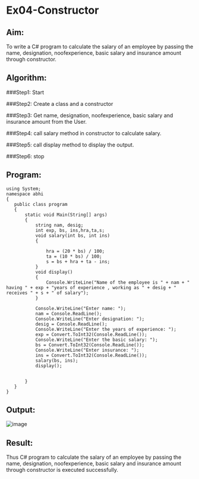 # Ex04-Constructor
## Aim:
 To write a C# program to calculate the salary of an employee by passing the name, designation, noofexperience, basic salary and insurance amount through constructor.
 
 ## Algorithm:
 ###Step1:
 Start

 ###Step2:
 Create a class and a constructor

 ###Step3:
 Get name, designation, noofexperience, basic salary and insurance amount from the User.

 ###Step4:
 call salary method in constructor to calculate salary.

 ###Step5:
 call display method to display the output.

 ###Step6:
 stop
 
 
 
 ## Program:
 ~~~
using System;
namespace abhi
{
    public class program
    {
        static void Main(String[] args)
        {
            string nam, desig;
            int exp, bs, ins,hra,ta,s;
            void salary(int bs, int ins)
            {
                
                hra = (20 * bs) / 100;
                ta = (10 * bs) / 100;
                s = bs + hra + ta - ins;
            }
            void display()
            {
                Console.WriteLine("Name of the employee is " + nam + " having " + exp + "years of experience , working as " + desig + " receives " + s + " of salary");
            }
            
            Console.WriteLine("Enter name: ");
            nam = Console.ReadLine();
            Console.WriteLine("Enter designation: ");
            desig = Console.ReadLine();
            Console.WriteLine("Enter the years of experience: ");
            exp = Convert.ToInt32(Console.ReadLine());
            Console.WriteLine("Enter the basic salary: ");
            bs = Convert.ToInt32(Console.ReadLine());
            Console.WriteLine("Enter insurance: ");
            ins = Convert.ToInt32(Console.ReadLine());
            salary(bs, ins);
            display();


        }
    }
}
 ~~~
 
 ## Output:
 ![image](https://user-images.githubusercontent.com/66360846/190063593-d3ee4ddd-5718-4a91-92e7-5a03175be944.png)

 
 ## Result:
Thus C# program to calculate the salary of an employee by passing the name, designation, noofexperience, basic salary and insurance amount through constructor is executed successfully.
